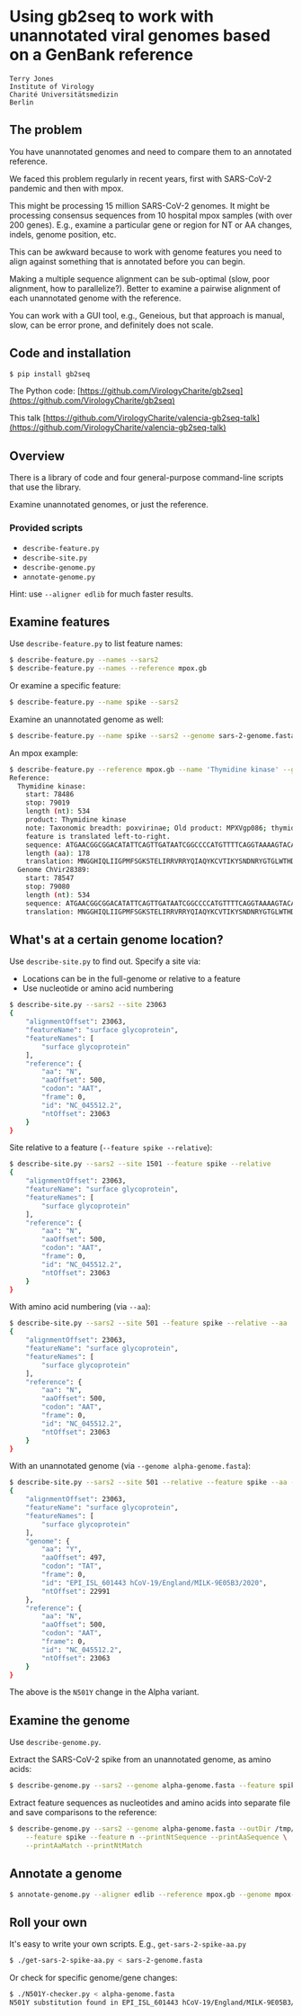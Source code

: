 # Using gb2seq to work with unannotated viral genomes based on a GenBank reference

```
Terry Jones
Institute of Virology
Charité Universitätsmedizin
Berlin
```

## The problem

You have unannotated genomes and need to compare them to an annotated
reference.

We faced this problem regularly in recent years, first with SARS-CoV-2
pandemic and then with mpox.

This might be processing 15 million SARS-CoV-2 genomes. It might be
processing consensus sequences from 10 hospital mpox samples (with over 200
genes).  E.g., examine a particular gene or region for NT or AA changes,
indels, genome position, etc.

This can be awkward because to work with genome features you need to align
against something that is annotated before you can begin.

Making a multiple sequence alignment can be sub-optimal (slow, poor
alignment, how to parallelize?). Better to examine a pairwise alignment of
each unannotated genome with the reference.

You can work with a GUI tool, e.g., Geneious, but that approach is manual,
slow, can be error prone, and definitely does not scale.

## Code and installation

```sh
$ pip install gb2seq
```

The Python code: [https://github.com/VirologyCharite/gb2seq](https://github.com/VirologyCharite/gb2seq)

This talk [https://github.com/VirologyCharite/valencia-gb2seq-talk](https://github.com/VirologyCharite/valencia-gb2seq-talk)

## Overview

There is a library of code and four general-purpose command-line scripts
that use the library.

Examine unannotated genomes, or just the reference.

### Provided scripts

* `describe-feature.py`
* `describe-site.py`
* `describe-genome.py`
* `annotate-genome.py`

Hint: use `--aligner edlib` for much faster results.

## Examine features

Use `describe-feature.py` to list feature names:

```sh
$ describe-feature.py --names --sars2
$ describe-feature.py --names --reference mpox.gb
```

Or examine a specific feature:

```sh
$ describe-feature.py --name spike --sars2
```

Examine an unannotated genome as well:

```sh
$ describe-feature.py --name spike --sars2 --genome sars-2-genome.fasta
```

An mpox example:

```sh
$ describe-feature.py --reference mpox.gb --name 'Thymidine kinase' --genome mpox-genome.fasta --aligner edlib
Reference:
  Thymidine kinase:
    start: 78486
    stop: 79019
    length (nt): 534
    product: Thymidine kinase
    note: Taxonomic breadth: poxvirinae; Old product: MPXVgp086; thymidine kinase; similar to VACV-WR L2R and VACV-Cop J2R
    feature is translated left-to-right.
    sequence: ATGAACGGCGGACATATTCAGTTGATAATCGGCCCCATGTTTTCAGGTAAAAGTACAGAATTAATTAGACGAGTTAGACG...
    length (aa): 178
    translation: MNGGHIQLIIGPMFSGKSTELIRRVRRYQIAQYKCVTIKYSNDNRYGTGLWTHDKNNFAALEVTKLCDVLEAITDFSVIG...
  Genome ChVir28389:
    start: 78547
    stop: 79080
    length (nt): 534
    sequence: ATGAACGGCGGACATATTCAGTTGATAATCGGCCCCATGTTTTCAGGTAAAAGTACAGAATTAATTAGACGAGTTAGACG...
    translation: MNGGHIQLIIGPMFSGKSTELIRRVRRYQIAQYKCVTIKYSNDNRYGTGLWTHDKNNFAALEVTKLCDVLEAITDFSVIG...
```

## What's at a certain genome location?

Use `describe-site.py` to find out. Specify a site via:

* Locations can be in the full-genome or relative to a feature
* Use nucleotide or amino acid numbering

```sh
$ describe-site.py --sars2 --site 23063
{
    "alignmentOffset": 23063,
    "featureName": "surface glycoprotein",
    "featureNames": [
        "surface glycoprotein"
    ],
    "reference": {
        "aa": "N",
        "aaOffset": 500,
        "codon": "AAT",
        "frame": 0,
        "id": "NC_045512.2",
        "ntOffset": 23063
    }
}
```

Site relative to a feature (`--feature spike --relative`):

```sh
$ describe-site.py --sars2 --site 1501 --feature spike --relative
{
    "alignmentOffset": 23063,
    "featureName": "surface glycoprotein",
    "featureNames": [
        "surface glycoprotein"
    ],
    "reference": {
        "aa": "N",
        "aaOffset": 500,
        "codon": "AAT",
        "frame": 0,
        "id": "NC_045512.2",
        "ntOffset": 23063
    }
}
```

With amino acid numbering (via `--aa`):

```sh
$ describe-site.py --sars2 --site 501 --feature spike --relative --aa
{
    "alignmentOffset": 23063,
    "featureName": "surface glycoprotein",
    "featureNames": [
        "surface glycoprotein"
    ],
    "reference": {
        "aa": "N",
        "aaOffset": 500,
        "codon": "AAT",
        "frame": 0,
        "id": "NC_045512.2",
        "ntOffset": 23063
    }
}
```

With an unannotated genome (via `--genome alpha-genome.fasta`):

```sh
$ describe-site.py --sars2 --site 501 --relative --feature spike --aa --genome alpha-genome.fasta
{
    "alignmentOffset": 23063,
    "featureName": "surface glycoprotein",
    "featureNames": [
        "surface glycoprotein"
    ],
    "genome": {
        "aa": "Y",
        "aaOffset": 497,
        "codon": "TAT",
        "frame": 0,
        "id": "EPI_ISL_601443 hCoV-19/England/MILK-9E05B3/2020",
        "ntOffset": 22991
    },
    "reference": {
        "aa": "N",
        "aaOffset": 500,
        "codon": "AAT",
        "frame": 0,
        "id": "NC_045512.2",
        "ntOffset": 23063
    }
}
```

The above is the `N501Y` change in the Alpha variant.

## Examine the genome

Use `describe-genome.py`.

Extract the SARS-CoV-2 spike from an unannotated genome, as amino acids:

```sh
$ describe-genome.py --sars2 --genome alpha-genome.fasta --feature spike --printAaSequence --quiet
```

Extract feature sequences as nucleotides and amino acids into separate file
and save comparisons to the reference:

```sh
$ describe-genome.py --sars2 --genome alpha-genome.fasta --outDir /tmp/out \
    --feature spike --feature n --printNtSequence --printAaSequence \
    --printAaMatch --printNtMatch
```

## Annotate a genome

```sh
$ annotate-genome.py --aligner edlib --reference mpox.gb --genome mpox-genome.fasta
```

## Roll your own

It's easy to write your own scripts. E.g., `get-sars-2-spike-aa.py`

```sh
$ ./get-sars-2-spike-aa.py < sars-2-genome.fasta
```

Or check for specific genome/gene changes:

```sh
$ ./N501Y-checker.py < alpha-genome.fasta
N501Y substitution found in EPI_ISL_601443 hCoV-19/England/MILK-9E05B3/2020
```

